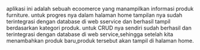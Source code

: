 aplikasi ini adalah sebuah ecoomerce yang manampilkan informasi produk furniture.
untuk progres nya dalam halaman home tampilan nya sudah terintegrasi dengan database di web sservice dan berhasil tampil berdasarkan kategori produk.
untuk CRUD nya sendiri sudah berhasil dan terintegrasi dengan database di web service,sehingga setelah kita menambahkan produk baru,produk tersebut akan tampil di halaman home.